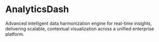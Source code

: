 # AnalyticsDash
Advanced intelligent data harmonization engine for real-time insights, delivering scalable, contextual visualization across a unified enterprise platform.
